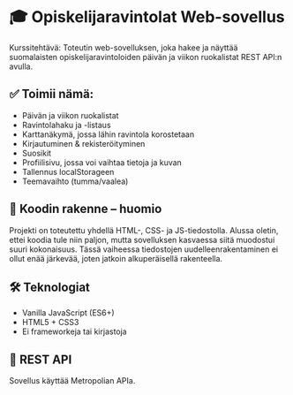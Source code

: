 # 🎓 Opiskelijaravintolat Web-sovellus

Kurssitehtävä: Toteutin web-sovelluksen, joka hakee ja näyttää suomalaisten opiskelijaravintoloiden päivän ja viikon ruokalistat REST API:n avulla.

## ✅ Toimii nämä:
- Päivän ja viikon ruokalistat
- Ravintolahaku ja -listaus
- Karttanäkymä, jossa lähin ravintola korostetaan
- Kirjautuminen & rekisteröityminen
- Suosikit
- Profiilisivu, jossa voi vaihtaa tietoja ja kuvan
- Tallennus localStorageen
- Teemavaihto (tumma/vaalea)

## 🧠 Koodin rakenne – huomio

Projekti on toteutettu yhdellä HTML-, CSS- ja JS-tiedostolla. Alussa oletin, ettei koodia tule niin paljon, mutta sovelluksen kasvaessa siitä muodostui suuri kokonaisuus. 
Tässä vaiheessa tiedostojen uudelleenrakentaminen ei ollut enää järkevää, joten jatkoin alkuperäisellä rakenteella.

## 🛠️ Teknologiat
- Vanilla JavaScript (ES6+)
- HTML5 + CSS3
- Ei frameworkeja tai kirjastoja

## 🔗 REST API
Sovellus käyttää Metropolian APIa.
